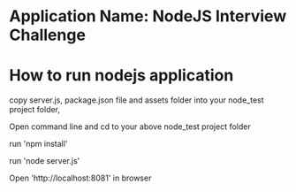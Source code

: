 # Application Name: NodeJS Interview Challenge

# How to run nodejs application
<p>copy server.js, package.json file and assets folder into your node_test project folder,</p>
<p>Open command line and cd to your above node_test project folder</p>
<p>run 'npm install'</p>
<p>run 'node server.js'</p>
<p> Open 'http://localhost:8081' in browser</p>

